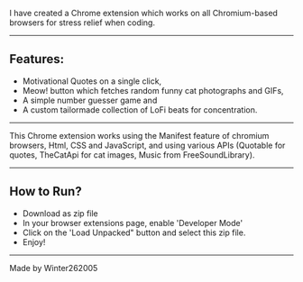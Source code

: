 I have created a Chrome extension which works on all Chromium-based browsers for stress relief when coding.
<hr>
<h2>Features:</h2>

- Motivational Quotes on a single click,
- Meow! button which fetches random funny cat photographs and GIFs,
- A simple number guesser game and
- A custom tailormade collection of LoFi beats for concentration.
<hr>
This Chrome extension works using the Manifest feature of chromium browsers, Html, CSS and JavaScript, and using various APIs (Quotable for quotes, TheCatApi for cat images, Music from FreeSoundLibrary).
<hr>

<h2>How to Run?</h2>

- Download as zip file
- In your browser extensions page, enable 'Developer Mode'
- Click on the 'Load Unpacked" button and select this zip file.
- Enjoy!
<hr>
Made by Winter262005
